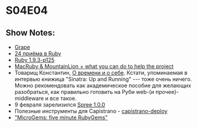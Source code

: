 # S04E04
## Show Notes:

* [Grape](https://github.com/intridea/grape)
* [24 приёма в Ruby](http://rubyreloaded.com/trickshots/)
* [Ruby 1.9.3-p125](http://www.ruby-lang.org/en/news/2012/02/16/ruby-1-9-3-p125-is-released/)
* [MacRuby & MountainLion + what you can do to help the project](http://lists.macosforge.org/pipermail/macruby-devel/2012-February/008547.html)
* Товарищ Константин, [О времени и о себе](http://rubysource.com/interview-with-konstantin-haase/). Кстати,
  упоминаемая в интервью книжица "Sinatra: Up and Running" --- тоже очень
  ничего. Можно рекомендовать как академическое пособие для желающих
  разобраться, как правильно готовить на Руби web-(и прочее)-middleware и все такое.
* 9 февраля зарелизился [Spree 1.0.0](http://spreecommerce.com/blog/2012/02/09/spree-1-0-0-released/)
* Полезные инструменты для Capistrano - [capistrano-deploy](https://github.com/lest/capistrano-deploy)
* ["MicroGems: five minute RubyGems"](http://jeffkreeftmeijer.com/2011/microgems-five-minute-rubygems)

